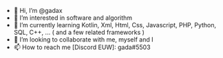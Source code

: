- 👋 Hi, I’m @gadax
- 👀 I’m interested in software and algorithm
- 🌱 I’m currently learning Kotlin, Xml, Html, Css, Javascript, PHP, Python, SQL, C++, ...
  ( and a few related frameworks )
- 💞️ I’m looking to collaborate with me, myself and I
- 📫 How to reach me [Discord EUW]: gada#5503
